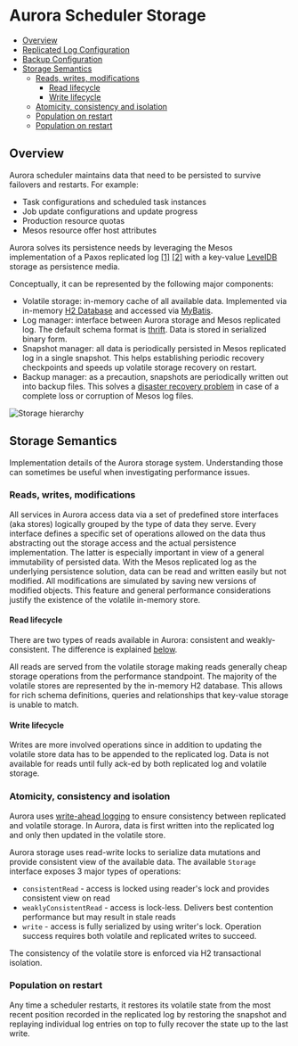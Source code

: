 # Aurora Scheduler Storage

- [Overview](#overview)
- [Replicated Log Configuration](#replicated-log-configuration)
- [Backup Configuration](#replicated-log-configuration)
- [Storage Semantics](#storage-semantics)
  - [Reads, writes, modifications](#reads-writes-modifications)
    - [Read lifecycle](#read-lifecycle)
    - [Write lifecycle](#write-lifecycle)
  - [Atomicity, consistency and isolation](#atomicity-consistency-and-isolation)
  - [Population on restart](#population-on-restart)
  - [Population on restart](#population-on-restart)


## Overview

Aurora scheduler maintains data that need to be persisted to survive failovers and restarts.
For example:

* Task configurations and scheduled task instances
* Job update configurations and update progress
* Production resource quotas
* Mesos resource offer host attributes

Aurora solves its persistence needs by leveraging the Mesos implementation of a Paxos replicated
log [[1]](https://ramcloud.stanford.edu/~ongaro/userstudy/paxos.pdf)
[[2]](http://en.wikipedia.org/wiki/State_machine_replication) with a key-value
[LevelDB](https://github.com/google/leveldb) storage as persistence media.

Conceptually, it can be represented by the following major components:

* Volatile storage: in-memory cache of all available data. Implemented via in-memory
[H2 Database](http://www.h2database.com/html/main.html) and accessed via
[MyBatis](http://mybatis.github.io/mybatis-3/).
* Log manager: interface between Aurora storage and Mesos replicated log. The default schema format
is [thrift](https://github.com/apache/thrift). Data is stored in serialized binary form.
* Snapshot manager: all data is periodically persisted in Mesos replicated log in a single snapshot.
This helps establishing periodic recovery checkpoints and speeds up volatile storage recovery on
restart.
* Backup manager: as a precaution, snapshots are periodically written out into backup files.
This solves a [disaster recovery problem](operations/backup-restore.md)
in case of a complete loss or corruption of Mesos log files.

![Storage hierarchy](../images/storage_hierarchy.png)


## Storage Semantics

Implementation details of the Aurora storage system. Understanding those can sometimes be useful
when investigating performance issues.

### Reads, writes, modifications

All services in Aurora access data via a set of predefined store interfaces (aka stores) logically
grouped by the type of data they serve. Every interface defines a specific set of operations allowed
on the data thus abstracting out the storage access and the actual persistence implementation. The
latter is especially important in view of a general immutability of persisted data. With the Mesos
replicated log as the underlying persistence solution, data can be read and written easily but not
modified. All modifications are simulated by saving new versions of modified objects. This feature
and general performance considerations justify the existence of the volatile in-memory store.

#### Read lifecycle

There are two types of reads available in Aurora: consistent and weakly-consistent. The difference
is explained [below](#atomicity-and-isolation).

All reads are served from the volatile storage making reads generally cheap storage operations
from the performance standpoint. The majority of the volatile stores are represented by the
in-memory H2 database. This allows for rich schema definitions, queries and relationships that
key-value storage is unable to match.

#### Write lifecycle

Writes are more involved operations since in addition to updating the volatile store data has to be
appended to the replicated log. Data is not available for reads until fully ack-ed by both
replicated log and volatile storage.

### Atomicity, consistency and isolation

Aurora uses [write-ahead logging](http://en.wikipedia.org/wiki/Write-ahead_logging) to ensure
consistency between replicated and volatile storage. In Aurora, data is first written into the
replicated log and only then updated in the volatile store.

Aurora storage uses read-write locks to serialize data mutations and provide consistent view of the
available data. The available `Storage` interface exposes 3 major types of operations:
* `consistentRead` - access is locked using reader's lock and provides consistent view on read
* `weaklyConsistentRead` - access is lock-less. Delivers best contention performance but may result
in stale reads
* `write` - access is fully serialized by using writer's lock. Operation success requires both
volatile and replicated writes to succeed.

The consistency of the volatile store is enforced via H2 transactional isolation.

### Population on restart

Any time a scheduler restarts, it restores its volatile state from the most recent position recorded
in the replicated log by restoring the snapshot and replaying individual log entries on top to fully
recover the state up to the last write.
